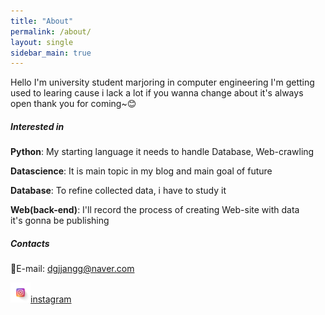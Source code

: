 ```yaml
---
title: "About"
permalink: /about/
layout: single
sidebar_main: true
---
```


Hello I'm university student marjoring in computer engineering
I'm getting used to learing cause i lack a lot
if you wanna change about  it's always open
thank you for coming~😊



#####  Interested in

**Python**:  My starting language it needs to handle Database, Web-crawling

**Datascience**:  It is main topic in my blog and main goal of future

**Database**:  To refine collected data, i have to study it

**Web(back-end)**:  I'll record the process of creating Web-site with data  
it's gonna be publishing



##### Contacts

:e-mail:E-mail: dgjjangg@naver.com

 ![instagram](../images/about/instagram-16346474437881.png)[instagram](https://instagram.com/_don99y)

